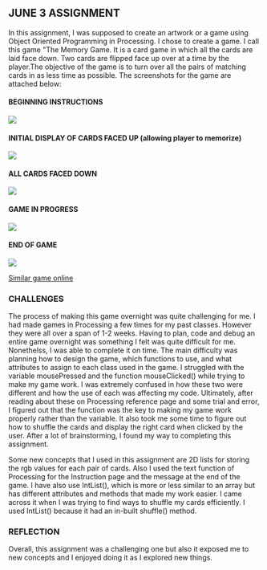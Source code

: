 ## JUNE 3 ASSIGNMENT

In this assignment, I was supposed to create an artwork or a game using Object Oriented Programming in Processing. I chose to create a game. I call this game "The Memory Game. It is a card game in which all the cards are laid face down. Two cards are flipped face up over at a time by the player.The objective of the game is to turn over all the pairs of matching cards in as less time as possible. The screenshots for the game are attached below:

#### BEGINNING INSTRUCTIONS

![](SSJune3_1.png)

#### INITIAL DISPLAY OF CARDS FACED UP (allowing player to memorize)

![](SSJune3__2.png)

#### ALL CARDS FACED DOWN

![](SSJune3_3.png)

#### GAME IN PROGRESS

![](SSJune3_4.png)

#### END OF GAME

![](SSJune3_5.png)

[Similar game online](https://www.memozor.com/memory-games/for-seniors-or-elderly/vintage-objects)

### CHALLENGES

The process of making this game overnight was quite challenging for me. I had made games in Processing a few times for my past classes. However they were all over a span of 1-2 weeks. Having to plan, code and debug an entire game overnight was something I felt was quite difficult for me. Nonethelss, I was able to complete it on time. The main difficulty was planning how to design the game, which functions to use, and what attributes to assign to each class used in the game. I struggled with the variable mousePressed and the function mouseClicked() while trying to make my game work. I was extremely confused in how these two were different and how the use of each was affecting my code. Ultimately, after reading about these on Processing reference page and some trial and error, I figured out that the function was the key to making my game work properly rather than the variable. It also took me some time to figure out how to shuffle the cards and display the right card when clicked by the user. After a lot of brainstorming, I found my way to completing this assignment.

Some new concepts that I used in this assignment are 2D lists for storing the rgb values for each pair of cards. Also I used the text function of Processing for the Instruction page and the message at the end of the game. I have also use IntList(), which is more or less similar to an array but has different attributes and methods that made my work easier. I came across it when I was trying to find ways to shuffle my cards efficiently. I used IntList() because it had an in-built shuffle() method.

### REFLECTION

Overall, this assignment was a challenging one but also it exposed me to new concepts and I enjoyed doing it as I explored new things.
